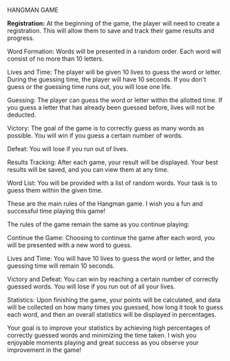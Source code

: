 HANGMAN GAME

**Registration:**
At the beginning of the game, the player will need to create a registration. This will allow them to save and track their game results and progress.

Word Formation:
Words will be presented in a random order. Each word will consist of no more than 10 letters.

Lives and Time:
The player will be given 10 lives to guess the word or letter. During the guessing time, the player will have 10 seconds. If you don't guess or the guessing time runs out, you will lose one life.

Guessing:
The player can guess the word or letter within the allotted time. If you guess a letter that has already been guessed before, lives will not be deducted.

Victory:
The goal of the game is to correctly guess as many words as possible. You will win if you guess a certain number of words.

Defeat:
You will lose if you run out of lives.

Results Tracking:
After each game, your result will be displayed. Your best results will be saved, and you can view them at any time.

Word List:
You will be provided with a list of random words. Your task is to guess them within the given time.

These are the main rules of the Hangman game. I wish you a fun and successful time playing this game!

The rules of the game remain the same as you continue playing:

Continue the Game:
Choosing to continue the game after each word, you will be presented with a new word to guess.

Lives and Time:
You will have 10 lives to guess the word or letter, and the guessing time will remain 10 seconds.

Victory and Defeat:
You can win by reaching a certain number of correctly guessed words. You will lose if you run out of all your lives.

Statistics:
Upon finishing the game, your points will be calculated, and data will be collected on how many times you guessed, how long it took to guess each word, and then an overall statistics will be displayed in percentages.

Your goal is to improve your statistics by achieving high percentages of correctly guessed words and minimizing the time taken. I wish you enjoyable moments playing and great success as you observe your improvement in the game!


